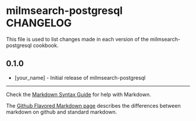 milmsearch-postgresql CHANGELOG
===============================

This file is used to list changes made in each version of the milmsearch-postgresql cookbook.

0.1.0
-----
- [your_name] - Initial release of milmsearch-postgresql

- - -
Check the [Markdown Syntax Guide](http://daringfireball.net/projects/markdown/syntax) for help with Markdown.

The [Github Flavored Markdown page](http://github.github.com/github-flavored-markdown/) describes the differences between markdown on github and standard markdown.
